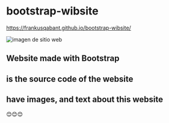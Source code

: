 # bootstrap-wibsite

https://frankusqabant.github.io/bootstrap-wibsite/

![imagen de sitio web](https://user-images.githubusercontent.com/90288287/164362764-e5f2aa72-872b-46ef-be34-7fd0c8424e04.png)


## Website made with Bootstrap

## is the source code of the website
## have images, and text about this website
😊😊😊
